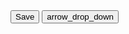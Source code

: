 <div class="split-button">
  <button class="main-action">Save</button>
  <button popovertarget="save-options" aria-label="More save options" class="dropdown-toggle" id="anchor_1">
    <span class="material-icons">arrow_drop_down</span>
  </button>
</div>

<div id="save-options" popover anchor="popover-trigger"  class="dropdown-menu">
  <button type="button">Save as draft</button>
  <button type="button">Export...</button>
</div>